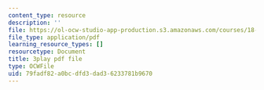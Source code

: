 ```yaml
---
content_type: resource
description: ''
file: https://ol-ocw-studio-app-production.s3.amazonaws.com/courses/18-03sc-differential-equations-fall-2011/79fadf82a0bcdfd3dad36233781b9670_eyNm7XGJr4s.pdf
file_type: application/pdf
learning_resource_types: []
resourcetype: Document
title: 3play pdf file
type: OCWFile
uid: 79fadf82-a0bc-dfd3-dad3-6233781b9670
---
```


